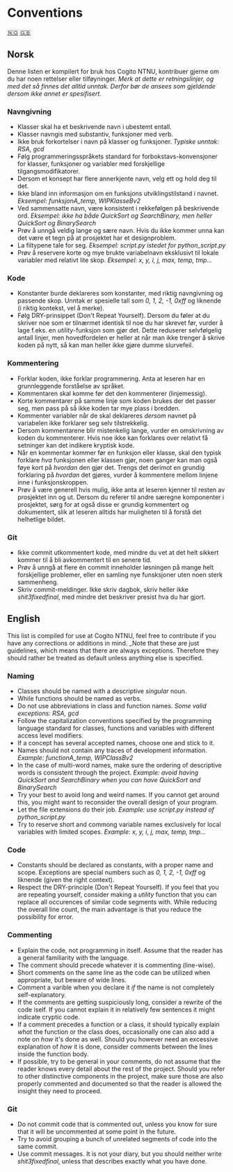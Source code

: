# Conventions 

[🇳🇴](#norsk) [🇬🇧](#english)


## Norsk
Denne listen er kompilert for bruk hos Cogito NTNU, kontribuer gjerne om du har noen rettelser eller tilføyninger.
_Merk at dette er retningslinjer, og med det så finnes det alltid unntak. Derfor bør de ansees som gjeldende dersom ikke annet er spesifisert._

### Navngivning
- Klasser skal ha et beskrivende navn i ubestemt entall.
- Klasser navngis med substantiv, funksjoner med verb.
- Ikke bruk forkortelser i navn på klasser og funksjoner. _Typiske unntak: RSA, gcd_
- Følg programmeringsspråkets standard for forbokstavs-konvensjoner for klasser, funksjoner og variabler med forskjellige tilgangsmodifikatorer.
- Dersom et konsept har flere annerkjente navn, velg ett og hold deg til det.
- Ikke bland inn informasjon om en funksjons utviklingstilstand i navnet. _Eksempel: funksjonA\_temp, WIPKlasseBv2_
- Ved sammensatte navn, være konsistent i rekkefølgen på beskrivende ord. _Eksempel: ikke ha både QuickSort og SearchBinary, men heller QuickSort og BinarySearch_
- Prøv å unngå veldig lange og sære navn. Hvis du ikke kommer unna kan det være et tegn på at prosjektet har et designproblem.
- La filtypene tale for seg. _Eksempel: script.py istedet for python_script.py_
- Prøv å reservere korte og mye brukte variabelnavn eksklusivt til lokale variabler med relativt lite skop. _Eksempel: x, y, i, j, max, temp, tmp..._

### Kode
- Konstanter burde deklareres som konstanter, med riktig navngivning og passende skop. Unntak er spesielle tall som _0, 1, 2, -1, 0xff_ og liknende (i riktig kontekst, vel å merke).
- Følg DRY-prinsippet (Don't Repeat Yourself). Dersom du føler at du skriver noe som er tilnærmet identisk til noe du har skrevet før, vurder å lage f.eks. en _utility_-funksjon som gjør det. Dette reduserer selvfølgelig antall linjer, men hovedfordelen er heller at når man ikke trenger å skrive koden på nytt, så kan man heller ikke gjøre dumme slurvefeil.

### Kommentering
- Forklar koden, ikke forklar programmering. Anta at leseren har en grunnleggende forståelse av språket.
- Kommentaren skal komme før det den kommenterer (linjemessig).
- Korte kommentarer på samme linje som koden brukes der det passer seg, men pass på så ikke koden tar mye plass i bredden.
- Kommenter variabler når de skal deklareres _dersom_ navnet på variabelen ikke forklarer seg selv tilstrekkelig.
- Dersom kommentarene blir mistenkelig lange, vurder en omskrivning av koden du kommenterer. Hvis noe ikke kan forklares over relativt få setninger kan det indikere kryptisk kode.
- Når en kommentar kommer før en funksjon eller klasse, skal den typisk forklare _hva_ funksjonen eller klassen gjør, noen ganger kan man også føye kort på _hvordan_ den gjør det. Trengs det derimot en grundig forklaring på _hvordan_ det gjøres, vurder å kommentere mellom linjene inne i funksjonskroppen.
- Prøv å være generell hvis mulig, ikke anta at leseren kjenner til resten av prosjektet inn og ut. Dersom du referer til andre særegne komponenter i prosjektet, sørg for at også disse er grundig kommentert og dokumentert, slik at leseren alltids har muligheten til å forstå det helhetlige bildet.

### Git
- Ikke commit utkommentert kode, med mindre du vet at det helt sikkert kommer til å bli avkommentert til en senere tid.
- Prøv å unngå at flere én commit inneholder løsningen på mange helt forskjellige problemer, eller en samling nye funsksjoner uten noen sterk sammenheng.
- Skriv commit-meldinger. Ikke skriv dagbok, skriv heller ikke _shit3fixedfinal_, med mindre det beskriver presist hva du har gjort.

## English
This list is compiled for use at Cogito NTNU, feel free to contribute if you have any corrections or additions in mind. 
_Note that these are just guidelines, which means that there are always exceptions. Therefore they should rather be treated as default unless anything else is specified.


### Naming
- Classes should be named with a descriptive _singular_ noun.
- While functions should be named as verbs.
- Do not use abbreviations in class and function names. _Some valid exceptions: RSA, gcd_
- Follow the capitalization conventions specified by the programming language standard for classes, functions and variables with different access level modifiers.
- If a concept has several accepted names, choose one and stick to it.
- Names should not contain any traces of development information. _Example: functionA\_temp, WIPClassBv2_
- In the case of multi-word names, make sure the ordering of descriptive words is consistent through the project. _Example: avoid having QuickSort and SearchBinary when you can have QuickSort and BinarySearch_
- Try your best to avoid long and weird names. If you cannot get around this, you might want to reconsider the overall design of your program.
- Let the file extensions do their job. _Example: use script.py instead of python_script.py_
- Try to reserve short and commong variable names exclusively for local variables with limited scopes. _Example: x, y, i, j, max, temp, tmp..._ 

### Code
- Constants should be declared as constants, with a proper name and scope. Exceptions are special numbers such as _0, 1, 2, -1, 0xff_ og liknende (given the right context).
- Respect the DRY-principle (Don't Repeat Yourself). If you feel that you are repeating yourself, consider making a _utility_ function that you can replace all occurences of similar code segments with. While reducing the overall line count, the main advantage is that you reduce the possibility for error.

### Commenting
- Explain the code, not programming in itself. Assume that the reader has a general familiarity with the language.
- The comment should precede whatever it is commenting (line-wise).
- Short comments on the same line as the code can be utilized when appropriate, but beware of wide lines.
- Comment a varible when you declare it _if_ the name is not completely self-explanatory.
- If the comments are getting suspiciously long, consider a rewrite of the code iself. If you cannot explain it in relatively few sentences it might indicate cryptic code.
- If a comment precedes a function or a class, it should typically explain _what_ the function or the class does, occasionally one can also add a note on _how_ it's done as well. Should you however need an excessive explanation of _how_ it is done, consider comments between the lines inside the function body.
- If possible, try to be general in your comments, do not assume that the reader knows every detail about the rest of the project. Should you refer to other distinctive components in the project, make sure those are also properly commented and documented so that the reader is allowed the insight they need to proceed. 

### Git
- Do not commit code that is commented out, unless you know for sure that it will be uncommented at some point in the future.
- Try to avoid grouping a bunch of unrelated segments of code into the same commit.
- Use commit messages. It is not your diary, but you should neither write _shit3fixedfinal_, unless that describes exactly what you have done.
